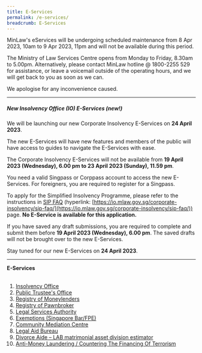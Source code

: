 ```yaml
---
title: E-Services
permalink: /e-services/
breadcrumb: E-Services
---
```

MinLaw's eServices will be undergoing scheduled maintenance from 8 Apr 2023, 10am to 9 Apr 2023, 11pm and will not be available during this period. 

The Ministry of Law Services Centre opens from Monday to Friday, 8.30am to 5.00pm. Alternatively, please contact MinLaw hotline @ 1800-2255 529 for assistance, or leave a voicemail outside of the operating hours, and we will get back to you as soon as we can.

We apologise for any inconvenience caused.
<hr>

##### New Insolvency Office (IO) E-Services *(new!)*

We will be launching our new Corporate Insolvency E-Services on **24 April 2023**.

The new E-Services will have new features and members of the public will have access to guides to navigate the E-Services with ease. 

The Corporate Insolvency E-Services will not be available from **19 April 2023 (Wednesday), 6.00 pm to 23 April 2023 (Sunday), 11.59 pm**.

You need a valid Singpass or Corppass account to access the new E-Services. For foreigners, you are required to register for a Singpass.

To apply for the Simplified Insolvency Programme, please refer to the instructions in [SIP FAQ](https://io.mlaw.gov.sg/corporate-insolvency/sip-faq/) (hyperlink: [https://io.mlaw.gov.sg/corporate-insolvency/sip-faq/](https://io.mlaw.gov.sg/corporate-insolvency/sip-faq/)) page. **No E-Service is available for this application.**

If you have saved any draft submissions, you are required to complete and submit them before **19 April 2023 (Wednesday), 6.00 pm**. The saved drafts will not be brought over to the new E-Services.

Stay tuned for our new E-Services on **24 April 2023**.
<hr>

**E-Services**
  <br><br>
1. [Insolvency Office](https://eservices.mlaw.gov.sg/io/)	
2. [Public Trustee's Office](https://eservices.mlaw.gov.sg/pto/)	
3. [Registry of Moneylenders](https://eservices.mlaw.gov.sg/rom/)	
4. [Registry of Pawnbroker](https://eservices.mlaw.gov.sg/rop/)	
5. [Legal Services Authority](https://eservices.mlaw.gov.sg/lsra/lsra-home)	
6. [Exemptions (Singapore Bar/FPE)](https://eservices.mlaw.gov.sg/li/ems/application/exemption.aspx) 	
7. [Community Mediation Centre](https://cmc.mlaw.gov.sg/e-services/apply-online/)	
8. [Legal Aid Bureau](https://eservices.mlaw.gov.sg/labesvc/)	
9. [Divorce Aide – LAB matrimonial asset division estimator](https://eservices.mlaw.gov.sg/labesvc/common/loadDivorceAIDEv2.do)
10. [Anti-Money Laundering / Countering The Financing Of Terrorism](https://acd.mlaw.gov.sg)